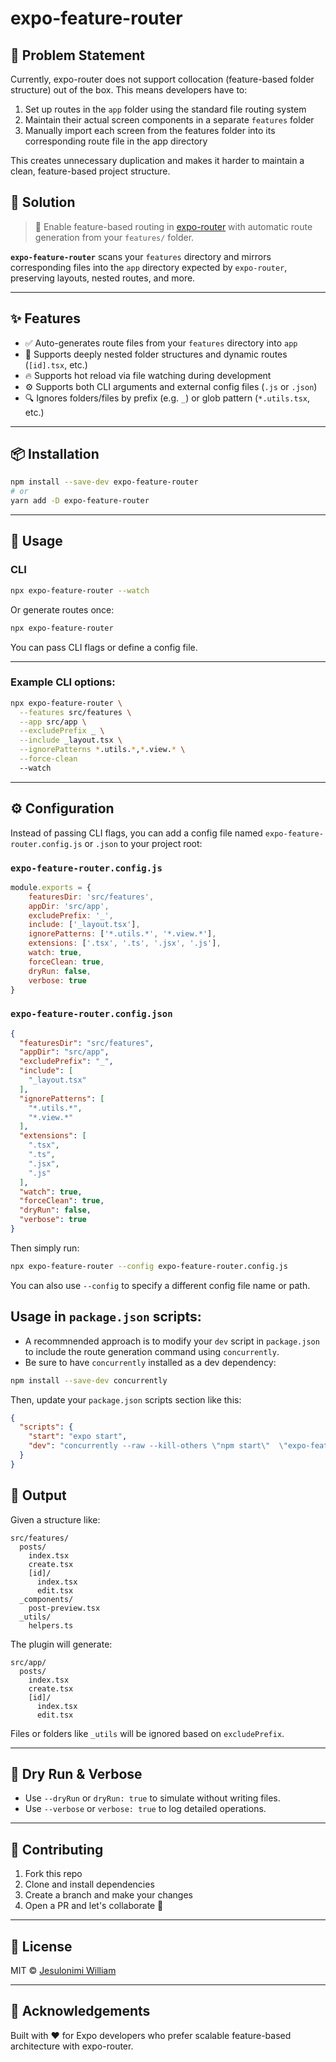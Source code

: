 # expo-feature-router

## 🤔 Problem Statement

Currently, expo-router does not support collocation (feature-based folder structure) out of the box. This means developers have to:

1. Set up routes in the `app` folder using the standard file routing system
2. Maintain their actual screen components in a separate `features` folder
3. Manually import each screen from the features folder into its corresponding route file in the app directory

This creates unnecessary duplication and makes it harder to maintain a clean, feature-based project structure.


## 🚀 Solution

> 📁 Enable feature-based routing in [expo-router](https://expo.dev/router) with automatic route generation from your
`features/` folder.

**`expo-feature-router`** scans your `features` directory and mirrors corresponding files into the `app` directory
expected by `expo-router`, preserving layouts, nested routes, and more.

---

## ✨ Features

- ✅ Auto-generates route files from your `features` directory into `app`
- 📂 Supports deeply nested folder structures and dynamic routes (`[id].tsx`, etc.)
- 🔥 Supports hot reload via file watching during development
- ⚙️ Supports both CLI arguments and external config files (`.js` or `.json`)
- 🔍 Ignores folders/files by prefix (e.g. `_`) or glob pattern (`*.utils.tsx`, etc.)

<!-- 🎯 Supports virtual routes via `// route: /custom-path` comments
- 🧩 Respects custom `tsconfig.json` path aliases (`baseUrl`, `paths`) 
- 🧪 Dry run and verbose/debug modes for safety and inspection -->

---

## 📦 Installation

```bash
npm install --save-dev expo-feature-router
# or
yarn add -D expo-feature-router
```

---

## 🚀 Usage

### CLI 

```bash
npx expo-feature-router --watch
```

Or generate routes once:

```bash
npx expo-feature-router
```

You can pass CLI flags or define a config file.

---

### Example CLI options:

```bash
npx expo-feature-router \
  --features src/features \
  --app src/app \
  --excludePrefix _ \
  --include _layout.tsx \
  --ignorePatterns *.utils.*,*.view.* \
  --force-clean
  --watch
```

---

## ⚙️ Configuration

Instead of passing CLI flags, you can add a config file named `expo-feature-router.config.js` or `.json` to your project
root:

### `expo-feature-router.config.js`

```js
module.exports = {
    featuresDir: 'src/features',
    appDir: 'src/app',
    excludePrefix: '_',
    include: ['_layout.tsx'],
    ignorePatterns: ['*.utils.*', '*.view.*'],
    extensions: ['.tsx', '.ts', '.jsx', '.js'],
    watch: true,
	forceClean: true,
    dryRun: false,
    verbose: true
}
```

### `expo-feature-router.config.json`

```json
{
  "featuresDir": "src/features",
  "appDir": "src/app",
  "excludePrefix": "_",
  "include": [
    "_layout.tsx"
  ],
  "ignorePatterns": [
    "*.utils.*",
    "*.view.*"
  ],
  "extensions": [
    ".tsx",
    ".ts",
    ".jsx",
    ".js"
  ],
  "watch": true,
  "forceClean": true,
  "dryRun": false,
  "verbose": true
}
```

Then simply run:

```bash
npx expo-feature-router --config expo-feature-router.config.js
```

You can also use `--config` to specify a different config file name or path.

## Usage in `package.json` scripts:
- A recommnended approach is to modify your `dev` script in `package.json` to include the route generation command using `concurrently`. 
- Be sure to have `concurrently` installed as a dev dependency:

```bash
npm install --save-dev concurrently
```

Then, update your `package.json` scripts section like this:

```json
{
  "scripts": {
    "start": "expo start",
    "dev": "concurrently --raw --kill-others \"npm start\"  \"expo-feature-router --config expo-feature-router.config.json --watch\""
  }
}

```


<!--- ---

## 🧠 Custom Route Mapping via Comments

You can override the default route path using a comment at the top of a file:

```tsx
// route: /custom-path

export default function MyScreen() {
    return <Text>Hello from a custom route</Text>;
}
```

--->

## 📁 Output

Given a structure like:

```
src/features/
  posts/
    index.tsx
    create.tsx
    [id]/
      index.tsx
      edit.tsx
  _components/
    post-preview.tsx
  _utils/
    helpers.ts
```

The plugin will generate:

```
src/app/
  posts/
    index.tsx
    create.tsx
    [id]/
      index.tsx
      edit.tsx
```

Files or folders like `_utils` will be ignored based on `excludePrefix`.

---

## 🧪 Dry Run & Verbose

- Use `--dryRun` or `dryRun: true` to simulate without writing files.
- Use `--verbose` or `verbose: true` to log detailed operations.

---

## 📄 Contributing

1. Fork this repo
2. Clone and install dependencies
3. Create a branch and make your changes
4. Open a PR and let's collaborate 🎉

---

## 📜 License

MIT © [Jesulonimi William](https://github.com/jesulonimii)

---

## 🙌 Acknowledgements

Built with ❤️ for Expo developers who prefer scalable feature-based architecture with expo-router.
